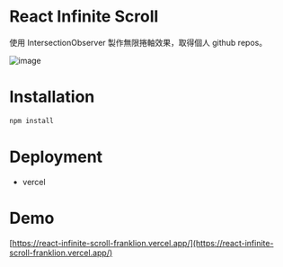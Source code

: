 # React Infinite Scroll

使用 IntersectionObserver 製作無限捲軸效果，取得個人 github repos。

![image](https://imgur.com/FGSAm2h.png)

# Installation

```bash
npm install
```

# Deployment

- vercel

# Demo

[https://react-infinite-scroll-franklion.vercel.app/](https://react-infinite-scroll-franklion.vercel.app/)
